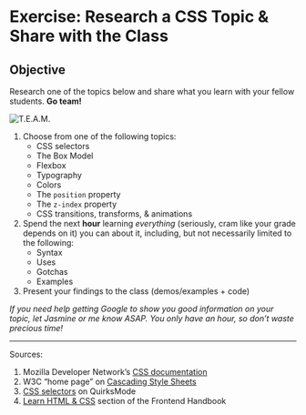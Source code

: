 # Exercise: Research a CSS Topic & Share with the Class

## Objective

Research one of the topics below and share what you learn with your fellow students. **Go team!**

![T.E.A.M.](https://i.ytimg.com/vi/elgnR2mPMxo/hqdefault.jpg)

1. Choose from one of the following topics:
    - CSS selectors
    - The Box Model
    - Flexbox
    - Typography
    - Colors
    - The `position` property
    - The `z-index` property
    - CSS transitions, transforms, & animations
1. Spend the next **hour** learning _everything_ (seriously, cram like your grade depends on it) you can about it, including, but not necessarily limited to the following:
    - Syntax
    - Uses
    - Gotchas
    - Examples
1. Present your findings to the class (demos/examples + code)

_If you need help getting Google to show you good information on your topic, let Jasmine or me know ASAP. You only have an hour, so don’t waste precious time!_

------

Sources:

1. Mozilla Developer Network’s [CSS documentation](https://developer.mozilla.org/en-US/docs/Web/CSS)
1. W3C “home page” on [Cascading Style Sheets](https://www.w3.org/Style/CSS/)
1. [CSS selectors](http://quirksmode.org/css/selectors/) on QuirksMode
1. [Learn HTML & CSS](http://www.frontendhandbook.com/learning/html-css.html) section of the Frontend Handbook